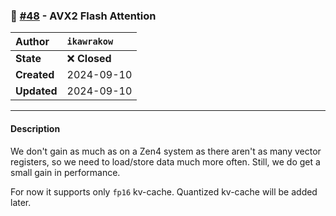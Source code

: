 ### 🔀 [#48](https://github.com/ikawrakow/ik_llama.cpp/pull/48) - AVX2 Flash Attention

| **Author** | `ikawrakow` |
| :--- | :--- |
| **State** | ❌ **Closed** |
| **Created** | 2024-09-10 |
| **Updated** | 2024-09-10 |

---

#### Description

We don't gain as much as on a Zen4 system as there aren't as many vector registers, so we need to load/store data much more often. Still, we do get a small gain in performance.

For now it supports only `fp16` kv-cache. Quantized kv-cache will be added later.